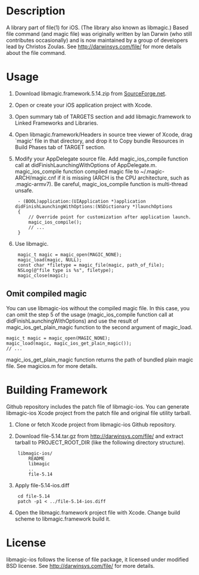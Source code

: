 Description
===========

A library part of file(1) for iOS.  (The library also known as libmagic.)
Based file command (and magic file) was originally written by Ian Darwin (who still contributes occasionally) and is now maintained by a group of developers lead by Christos Zoulas. See http://darwinsys.com/file/ for more details about the file command.


Usage
=====

1. Download libmagic.framework.5.14.zip from [SourceForge.net](https://sourceforge.net/projects/libmagic-ios/files/).

2. Open or create your iOS application project with Xcode.

3.  Open summary tab of TARGETS section and add libmagic.framework to Linked Frameworks and Libraries.

4. Open libmagic.framework/Headers in source tree viewer of Xcode, drag `magic' file in that directory, and drop it to Copy bundle Resources in Build Phases tab of TARGET section.

5. Modify your AppDelegate source file. Add magic_ios_compile function call at didFinishLaunchingWithOptions of AppDelegate.m.
magic_ios_compile function compiled magic file to ~/.magic-ARCH/magic.cnf if it is missing (ARCH is the CPU architecture, such as .magic-armv7).
Be careful, magic_ios_compile function is multi-thread unsafe.

		- (BOOL)application:(UIApplication *)application didFinishLaunchingWithOptions:(NSDictionary *)launchOptions
		{
		    // Override point for customization after application launch.
		    magic_ios_compile();
		    // ...
		}

6. Use libmagic.

		magic_t magic = magic_open(MAGIC_NONE);
		magic_load(magic, NULL);
		const char *filetype = magic_file(magic, path_of_file);
		NSLog(@"file type is %s", filetype);
		magic_close(magic);

Omit compiled magic
-------------------

You can use libmagic-ios without the compiled magic file.
In this case, you can omit the step 5 of the usage (magic_ios_compile function call at didFinishLaunchingWithOptions) and use the result of magic_ios_get_plain_magic function to the second argument of magic_load.

	magic_t magic = magic_open(MAGIC_NONE);
	magic_load(magic, magic_ios_get_plain_magic());
	// ...

magic_ios_get_plain_magic function returns the path of bundled plain magic file. See magicios.m for more details.


Building Framework
==================

Github repository includes the patch file of libmagic-ios.
You can generate libmagic-ios Xcode project from the patch file and original file utility tarball.

1. Clone or fetch Xcode project from libmagic-ios Github repository.

2. Download file-5.14.tar.gz from http://darwinsys.com/file/ and extract tarball to PROJECT_ROOT_DIR (like the following directory structure).

		libmagic-ios/
		    README
		    libmagic
		    ..
		    file-5.14

3. Apply file-5.14-ios.diff

		cd file-5.14
		patch -p1 < ../file-5.14-ios.diff

4. Open the libmagic.framework project file with Xcode. Change build scheme to libmagic.framework build it.


License
=======

libmagic-ios follows the license of file package, it licensed under modified BSD license.
See http://darwinsys.com/file/ for more details.
